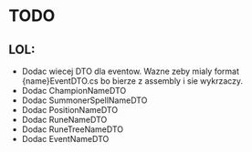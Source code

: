 # TODO

## LOL:
- Dodac wiecej DTO dla eventow. Wazne zeby mialy format {name}EventDTO.cs bo bierze z assembly i sie wykrzaczy.
- Dodac ChampionNameDTO
- Dodac SummonerSpellNameDTO
- Dodac PositionNameDTO
- Dodac RuneNameDTO
- Dodac RuneTreeNameDTO
- Dodac EventNameDTO